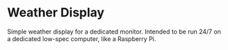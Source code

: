 # Weather Display
Simple weather display for a dedicated monitor. Intended to be run 24/7 on a dedicated low-spec computer, like a Raspberry Pi.
